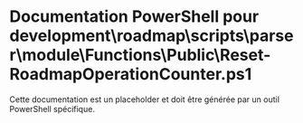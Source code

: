 # Documentation PowerShell pour development\roadmap\scripts\parser\module\Functions\Public\Reset-RoadmapOperationCounter.ps1

Cette documentation est un placeholder et doit être générée par un outil PowerShell spécifique.
